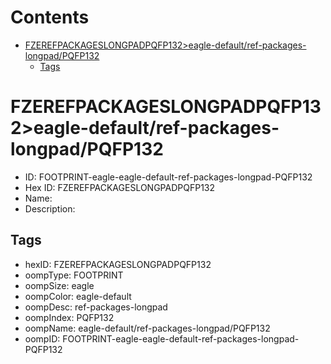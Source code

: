 



Contents
========

* [FZEREFPACKAGESLONGPADPQFP132>eagle-default/ref-packages-longpad/PQFP132](#fzerefpackageslongpadpqfp132eagle-defaultref-packages-longpadpqfp132)
	* [Tags](#tags)

# FZEREFPACKAGESLONGPADPQFP132>eagle-default/ref-packages-longpad/PQFP132

- ID: FOOTPRINT-eagle-eagle-default-ref-packages-longpad-PQFP132
- Hex ID: FZEREFPACKAGESLONGPADPQFP132
- Name: 
- Description: 

## Tags

- hexID: FZEREFPACKAGESLONGPADPQFP132
- oompType: FOOTPRINT
- oompSize: eagle
- oompColor: eagle-default
- oompDesc: ref-packages-longpad
- oompIndex: PQFP132
- oompName: eagle-default/ref-packages-longpad/PQFP132
- oompID: FOOTPRINT-eagle-eagle-default-ref-packages-longpad-PQFP132
